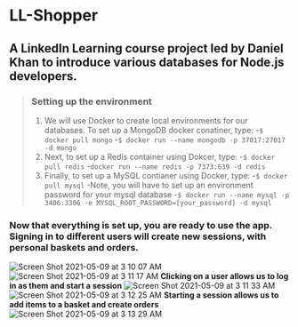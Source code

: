 # LL-Shopper
## A LinkedIn Learning course project led by Daniel Khan to introduce various databases for Node.js developers.
>### Setting up the environment
>1. We will use Docker to create local environments for our databases. To set up a MongoDB docker conatiner, type:
> -`$ docker pull mongo`
> -`$ docker run --name mongodb -p 37017:27017 -d mongo`   
>2. Next, to set up a Redis container using Dokcer, type:
> -`$ docker pull redis`
> -`docker run --name redis -p 7373:639 -d redis`
>3. Finally, to set up a MySQL contianer using Docker, type:
> -`$ docker pull mysql`
> -Note, you will have to set up an environment password for your mysql database
> -`$ docker run --name mysql -p 3406:3306 -e MYSQL_ROOT_PASSWORD=[your_password] -d mysql`
### Now that everything is set up, you are ready to use the app. Signing in to different users will create new sessions, with personal baskets and orders.
![Screen Shot 2021-05-09 at 3 10 07 AM](https://user-images.githubusercontent.com/47705904/117563467-103c1500-b074-11eb-8e0b-d2f623538716.png)
![Screen Shot 2021-05-09 at 3 11 17 AM](https://user-images.githubusercontent.com/47705904/117563483-3a8dd280-b074-11eb-8f3e-51fa07f62b5a.png)
**Clicking on a user allows us to log in as them and start a session**
![Screen Shot 2021-05-09 at 3 11 33 AM](https://user-images.githubusercontent.com/47705904/117563488-42e60d80-b074-11eb-8886-ee36b484dfed.png)
![Screen Shot 2021-05-09 at 3 12 25 AM](https://user-images.githubusercontent.com/47705904/117563501-65782680-b074-11eb-9bb2-993e49027847.png)
**Starting a session allows us to add items to a basket and create orders**
![Screen Shot 2021-05-09 at 3 13 29 AM](https://user-images.githubusercontent.com/47705904/117563515-880a3f80-b074-11eb-953d-36b9dda4c164.png)
